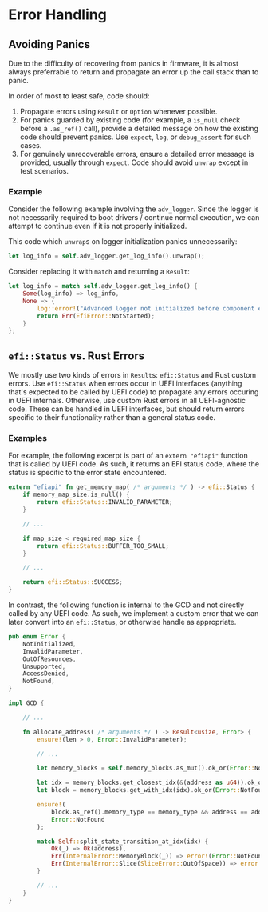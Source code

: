 # Error Handling

## Avoiding Panics

Due to the difficulty of recovering from panics in firmware,
it is almost always preferrable to return and propagate an error up the call stack
than to panic.

In order of most to least safe, code should:

1. Propagate errors using `Result` or `Option` whenever possible.
2. For panics guarded by existing code (for example, a `is_null` check before a `.as_ref()` call),
provide a detailed message on how the existing code should prevent panics.
Use `expect`, `log`, or `debug_assert` for such cases.
3. For genuinely unrecoverable errors, ensure a detailed error message is provided, usually through `expect`.
Code should avoid `unwrap` except in test scenarios.

### Example

Consider the following example involving the `adv_logger`.
Since the logger is not necessarily required to boot drivers / continue normal execution,
we can attempt to continue even if it is not properly initialized.

This code which `unwrap`s on logger initialization panics unnecessarily:

``` rust
let log_info = self.adv_logger.get_log_info().unwrap();
```

Consider replacing it with `match` and returning a `Result`:

``` rust
let log_info = match self.adv_logger.get_log_info() {
    Some(log_info) => log_info,
    None => {
        log::error!("Advanced logger not initialized before component entry point!");
        return Err(EfiError::NotStarted);
    }
};
```

## `efi::Status` vs. Rust Errors

We mostly use two kinds of errors in `Result`s: `efi::Status` and Rust custom errors.
Use `efi::Status` when errors occur in UEFI interfaces (anything that's expected to be called by UEFI code)
to propagate any errors occuring in UEFI internals.
Otherwise, use custom Rust errors in all UEFI-agnostic code. These can be handled in UEFI interfaces,
but should return errors specific to their functionality rather than a general status code.

### Examples

For example, the following excerpt is part of an `extern "efiapi"` function that is called by UEFI code.
As such, it returns an EFI status code, where the status is specific to the error state encountered.

``` rust
extern "efiapi" fn get_memory_map( /* arguments */ ) -> efi::Status {
    if memory_map_size.is_null() {
        return efi::Status::INVALID_PARAMETER;
    }

    // ...

    if map_size < required_map_size {
        return efi::Status::BUFFER_TOO_SMALL;
    }

    // ...

    return efi::Status::SUCCESS;
}
```

In contrast, the following function is internal to the GCD and not directly called by any UEFI code.
As such, we implement a custom error that we can later convert into an `efi::Status`,
or otherwise handle as appropriate.

``` rust
pub enum Error {
    NotInitialized,
    InvalidParameter,
    OutOfResources,
    Unsupported,
    AccessDenied,
    NotFound,
}

impl GCD {

    // ...

    fn allocate_address( /* arguments */ ) -> Result<usize, Error> {
        ensure!(len > 0, Error::InvalidParameter);

        // ...

        let memory_blocks = self.memory_blocks.as_mut().ok_or(Error::NotFound)?;

        let idx = memory_blocks.get_closest_idx(&(address as u64)).ok_or(Error::NotFound)?;
        let block = memory_blocks.get_with_idx(idx).ok_or(Error::NotFound)?;

        ensure!(
            block.as_ref().memory_type == memory_type && address == address & (usize::MAX << alignment),
            Error::NotFound
        );

        match Self::split_state_transition_at_idx(idx) {
            Ok(_) => Ok(address),
            Err(InternalError::MemoryBlock(_)) => error!(Error::NotFound),
            Err(InternalError::Slice(SliceError::OutOfSpace)) => error!(Error::OutOfResources),
        }

        // ...
    }
}
```
